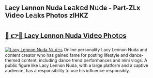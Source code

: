 ## Lacy Lennon Nuda Le𝚊k𝚎d N𝚞𝚍e - Part-ZLx Vid𝚎o Le𝚊ks Photos zIHKZ

# <h2><a href="http://fbb9t4.evod.top/?m=Lacy+Lennon+Nuda">🔗 👉🔴 Lacy Lennon Nuda Vid𝚎o Ph𝚘t𝚘s</a></h2>

[![Lacy Lennon Nuda N𝚞d𝚎s](https://i.imgur.com/8V9OHl7.gif)](http://fbb9t4.evod.top/?m=Lacy+Lennon+Nuda)
Online personality Lacy Lennon Nuda and content creator who has gained fame for posting lifestyle and dance-themed content, including dance trend performances and mini vlogs. A public figure like Lacy Lennon Nuda, with a large platform and a captive audience, has a responsibility to use his influence responsibly. 
